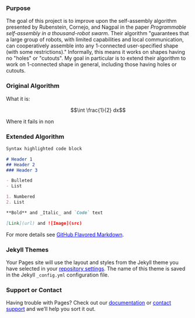 <head>
    <style type="text/css">
       a:link {color: blue;}      /* unvisited link */
       a:visited {color: blue;}   /* visited link */
       a:hover {color: blue;}     /* mouse over link */
       a:active {color: blue;}    /* selected link */
    </style>
</head>

### Purpose

The goal of this project is to improve upon the self-assembly algorithm presented by Rubenstein, Cornejo, and Nagpal in the paper <i>Programmable self-assembly in a thousand-robot swarm</i>. Their algorithm "guarantees that a large group of robots, with limited capabilities and local communication, can cooperatively assemble into any 1-connected user-specified shape (with some restrictions)." Informally, this means it works on shapes having no "holes" or "cutouts". My goal in particular is to extend their algorithm to work on 1-connected shape in general, including those having holes or cutouts.

### Original Algorithm

What it is:

$$\int \frac{1}{2} dx$$

Where it fails in non

### Extended Algorithm

```markdown
Syntax highlighted code block

# Header 1
## Header 2
### Header 3

- Bulleted
- List

1. Numbered
2. List

**Bold** and _Italic_ and `Code` text

[Link](url) and ![Image](src)
```

For more details see [GitHub Flavored Markdown](https://guides.github.com/features/mastering-markdown/).

### Jekyll Themes

Your Pages site will use the layout and styles from the Jekyll theme you have selected in your [repository settings](https://github.com/jpskycak/Programmable-Self-Assembly/settings). The name of this theme is saved in the Jekyll `_config.yml` configuration file.

### Support or Contact

Having trouble with Pages? Check out our [documentation](https://help.github.com/categories/github-pages-basics/) or [contact support](https://github.com/contact) and we’ll help you sort it out.
